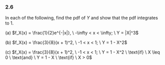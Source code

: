 ### 2.6
In each of the following, find the pdf of $Y$ and show that the pdf integrates to 1.

(a) $f_X(x) = \frac{1}{2}e^{-|x|}, \ -\infty < x < \infty; \ Y = |X|^3$

(b) $f_X(x) = \frac{3}{8}(x + 1)^2, \ -1 < x < 1; \ Y = 1 - X^2$

(c) $f_X(x) = \frac{3}{8}(x + 1)^2, \ -1 < x < 1; \ Y = 1 - X^2 \ \text{if} \ X \leq 0 \ \text{and} \ Y = 1 - X \ \text{if} \ X > 0$